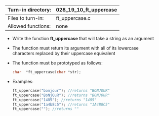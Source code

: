 Turn-in directory: | 028_19_10_ft_uppercase|
-------------|-------------|
Files to turn-in: | ft_uppercase.c |
Allowed functions: | none

* Write the function **ft_uppercase** that will take a string as an argument
* The function must return its argument with all of its lowercase characters replaced by their uppercase equivalent
* The function must be prototyped as follows:
   ```C
   char  *ft_uppercase(char *str);
   ```
   
* Examples:
  ``` C
  ft_uppercase("bonjour"); //returns "BONJOUR"
  ft_uppercase("BoNjOuR"); //returns "BONJOUR"
  ft_uppercase("1485"); //returns "1485"
  ft_uppercase("1a4b8c5"); //returns "1A4B8C5"
  ft_uppercase(""); //returns ""
  
  ```
